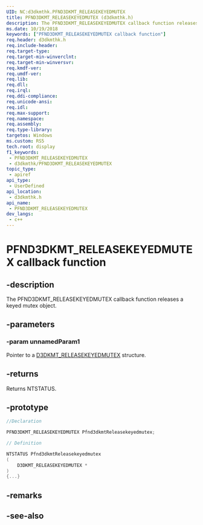 ```yaml
---
UID: NC:d3dkmthk.PFND3DKMT_RELEASEKEYEDMUTEX
title: PFND3DKMT_RELEASEKEYEDMUTEX (d3dkmthk.h)
description: The PFND3DKMT_RELEASEKEYEDMUTEX callback function releases a keyed mutex object.
ms.date: 10/19/2018
keywords: ["PFND3DKMT_RELEASEKEYEDMUTEX callback function"]
req.header: d3dkmthk.h
req.include-header: 
req.target-type: 
req.target-min-winverclnt: 
req.target-min-winversvr: 
req.kmdf-ver: 
req.umdf-ver: 
req.lib: 
req.dll: 
req.irql: 
req.ddi-compliance: 
req.unicode-ansi: 
req.idl: 
req.max-support: 
req.namespace: 
req.assembly: 
req.type-library: 
targetos: Windows
ms.custom: RS5
tech.root: display
f1_keywords:
 - PFND3DKMT_RELEASEKEYEDMUTEX
 - d3dkmthk/PFND3DKMT_RELEASEKEYEDMUTEX
topic_type:
 - apiref
api_type:
 - UserDefined
api_location:
 - d3dkmthk.h
api_name:
 - PFND3DKMT_RELEASEKEYEDMUTEX
dev_langs:
 - c++
---
```


# PFND3DKMT_RELEASEKEYEDMUTEX callback function


## -description

The PFND3DKMT_RELEASEKEYEDMUTEX callback function releases a keyed mutex object.

## -parameters

### -param unnamedParam1

Pointer to a [D3DKMT_RELEASEKEYEDMUTEX](ns-d3dkmthk-_d3dkmt_releasekeyedmutex.md) structure.

## -returns

Returns NTSTATUS.

## -prototype

```cpp
//Declaration

PFND3DKMT_RELEASEKEYEDMUTEX Pfnd3dkmtReleasekeyedmutex; 

// Definition

NTSTATUS Pfnd3dkmtReleasekeyedmutex 
(
	D3DKMT_RELEASEKEYEDMUTEX *
)
{...}

```

## -remarks

## -see-also

